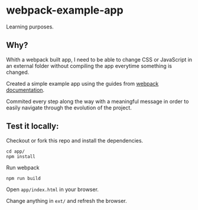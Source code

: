 # webpack-example-app
Learning purposes.

## Why?
Whith a webpack built app, I need to be able to change CSS or JavaScript in an external folder
without compiling the app everytime something is changed.

Created a simple example app using the guides from [webpack documentation](https://webpack.github.io/docs/usage.html).

Commited every step along the way with a meaningful message in order to easily navigate through the evolution of the project.

## Test it locally:
Checkout or fork this repo and install the dependencies.
```shell
cd app/
npm install
```
Run webpack
```shell
npm run build
```

Open `app/index.html` in your browser.

Change anything in `ext/` and refresh the browser.

